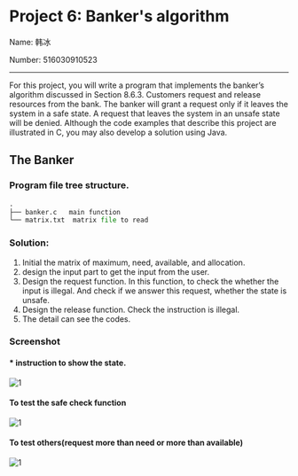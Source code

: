# Project 6: Banker's algorithm

Name: 韩冰

Number: 516030910523

***

For this project, you will write a program that implements the banker’s algorithm discussed in Section 8.6.3. Customers request and release resources from the bank. The banker will grant a request only if it leaves the system in a safe state. A request that leaves the system in an unsafe state will be denied. Although the code examples that describe this project are illustrated in C, you may also develop a solution using Java. 

## The Banker

### Program file tree structure.

```python
.
├── banker.c   main function
└── matrix.txt  matrix file to read
```

### Solution:

1. Initial the matrix of maximum, need, available, and allocation.
2. design the input part to get the input from the user.
3. Design the request function. In this function, to check the whether the input is illegal. And check if we answer this request, whether the state is unsafe. 
4. Design the release function. Check the instruction is illegal.
5. The detail can see the codes.

### Screenshot

#### * instruction to show the state.

![1](D:\课程\大三上\计算机系统工程\project\6\1.png)

#### To test the safe check function

![1](D:\课程\大三上\计算机系统工程\project\6\2.png)

#### To test others(request more than need or more than available)

![1](D:\课程\大三上\计算机系统工程\project\6\3.png)
